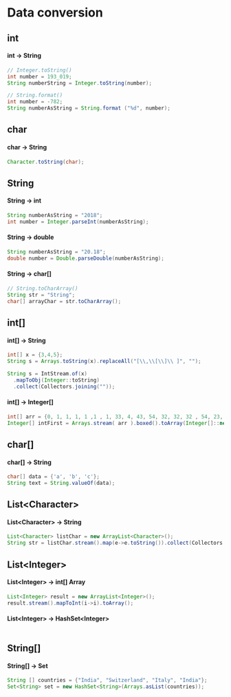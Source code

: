 # Data conversion

## int

#### int -> String

```java
// Integer.toString()
int number = 193_019;
String numberString = Integer.toString(number);

// String.format()
int number = -782;
String numberAsString = String.format ("%d", number);
```

## char

#### char -> String
```java
Character.toString(char);
```

## String

#### String -> int
```java
String numberAsString = "2018";
int number = Integer.parseInt(numberAsString);
```

#### String -> double
```java
String numberAsString = "20.18";
double number = Double.parseDouble(numberAsString);
```

#### String -> char[]
```java
// String.toCharArray()
String str = "String";
char[] arrayChar = str.toCharArray();
```

## int[]

#### int[] -> String

```java
int[] x = {3,4,5};
String s = Arrays.toString(x).replaceAll("[\\,\\[\\]\\ ]", "");

String s = IntStream.of(x)
  .mapToObj(Integer::toString)
  .collect(Collectors.joining(""));
```

#### int[] -> Integer[]

```java
int[] arr = {0, 1, 1, 1, 1 ,1 , 1, 33, 4, 43, 54, 32, 32, 32 , 54, 23, 55};
Integer[] intFirst = Arrays.stream( arr ).boxed().toArray(Integer[]::new);
```

## char[]

#### char[] -> String

```java
char[] data = {'a', 'b', 'c'};
String text = String.valueOf(data);
```

## List\<Character>

#### List\<Character> -> String
```java
List<Character> listChar = new ArrayList<Character>();
String str = listChar.stream().map(e->e.toString()).collect(Collectors.joining());
```

## List\<Integer>

#### List\<Integer> -> int[] Array
```java
List<Integer> result = new ArrayList<Integer>();
result.stream().mapToInt(i->i).toArray();
```

#### List\<Integer> -> HashSet\<Integer>
```java

```

## String[]

#### String[] -> Set<String>

```java
String [] countries = {"India", "Switzerland", "Italy", "India"}; 
Set<String> set = new HashSet<String>(Arrays.asList(countries));
```
